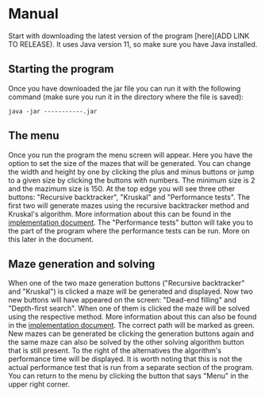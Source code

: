 # Manual

Start with downloading the latest version of the program [here](ADD LINK TO RELEASE). It uses Java version 11, so make sure you have Java installed.

## Starting the program
Once you have downloaded the jar file you can run it with the following command (make sure you run it in the directory where the file is saved):
```
java -jar -----------.jar
```

## The menu
Once you run the program the menu screen will appear. Here you have the option to set the size of the mazes that will be generated. You can change the width and height by one by clicking the plus and minus buttons or jump to a given size by clicking the buttons with numbers. The minimum size is 2 and the mazimum size is 150. At the top edge you will see three other buttons: "Recursive backtracker", "Kruskal" and "Performance tests". The first two will generate mazes using the recursive backtracker method and Kruskal's algorithm. More information about this can be found in the [implementation document](https://github.com/H4m5t3r/Comparison-of-maze-solving-algorithms/blob/master/Documentation/Implementation%20document.md#maze-generating-algorithms). The "Performance tests" button will take you to the part of the program where the performance tests can be run. More on this later in the document.

## Maze generation and solving
When one of the two maze generation buttons ("Recursive backtracker" and "Kruskal") is clicked a maze will be generated and displayed. Now two new buttons will have appeared on the screen: "Dead-end filling" and "Depth-first search". When one of them is clicked the maze will be solved using the respective method. More information about this can also be found in the [implementation document](https://github.com/H4m5t3r/Comparison-of-maze-solving-algorithms/blob/master/Documentation/Implementation%20document.md#maze-solving-algorithms). The correct path will be marked as green. New mazes can be generated be clicking the generation buttons again and the same maze can also be solved by the other solving algorithm button that is still present. To the right of the alternatives the algorithm's performance time will be displayed. It is worth noting that this is not the actual performance test that is run from a separate section of the program. You can return to the menu by clicking the button that says "Menu" in the upper right corner.

![]()